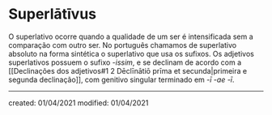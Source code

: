 # Superlātīvus
O superlativo ocorre quando a qualidade de um ser é intensificada sem a comparação com outro ser. No português chamamos de superlativo absoluto na forma sintética o superlativo que usa os sufixos.
Os adjetivos superlativos possuem o sufixo *-issim*, e se declinam de acordo com a [[Declinações dos adjetivos#1 2 Dēclīnātiō prīma et secunda|primeira e segunda declinação]], com genitivo singular terminado em *-ī -ae -ī*.

---

created: 01/04/2021
modified: 01/04/2021
